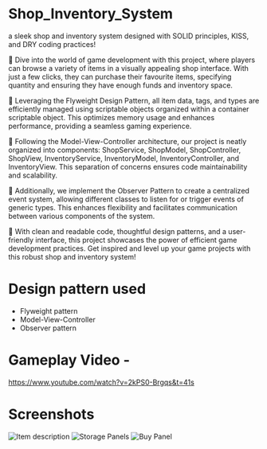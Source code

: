 # Shop_Inventory_System
a sleek shop and inventory system designed with SOLID principles, KISS, and DRY coding practices!

🛒 Dive into the world of game development with this project, where players can browse a variety of items in a visually appealing shop interface. With just a few clicks, they can purchase their favourite items, specifying quantity and ensuring they have enough funds and 
inventory space.

🧩 Leveraging the Flyweight Design Pattern, all item data, tags, and types are efficiently managed using scriptable objects organized within a container scriptable object. This optimizes memory usage and enhances performance, providing a seamless gaming experience.

🔄 Following the Model-View-Controller architecture, our project is neatly organized into components: ShopService, ShopModel, ShopController, ShopView, InventoryService, InventoryModel, InventoryController, and InventoryView. This separation of concerns ensures code maintainability and scalability.

👀 Additionally, we implement the Observer Pattern to create a centralized event system, allowing different classes to listen for or trigger events of generic types. This enhances flexibility and facilitates communication between various components of the system.

🚀 With clean and readable code, thoughtful design patterns, and a user-friendly interface, this project showcases the power of efficient game development practices. Get inspired and level up your game projects with this robust shop and inventory system!

# Design pattern used
- Flyweight pattern
- Model-View-Controller
- Observer pattern

# Gameplay Video -
https://www.youtube.com/watch?v=2kPS0-Brgqs&t=41s

# Screenshots
![Item description](https://github.com/YsKhan61/Shop_Inventory_System/assets/30847550/cdb44511-5678-4a88-8971-b992a1ceabda)
![Storage Panels](https://github.com/YsKhan61/Shop_Inventory_System/assets/30847550/bc6adfa9-54fe-40c9-b043-f2007f422c30)
![Buy Panel](https://github.com/YsKhan61/Shop_Inventory_System/assets/30847550/47fa296e-ef35-4aac-92e3-cb6a3f8296c7)

